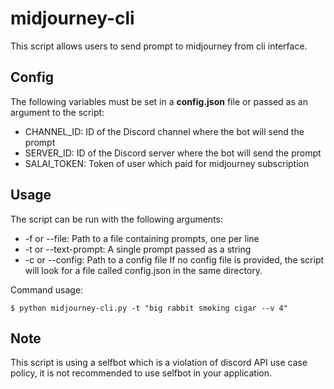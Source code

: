 # midjourney-cli

This script allows users to send prompt to midjourney from cli interface.

## Config

The following variables must be set in a **config.json** file or passed as an argument to the script:
* CHANNEL_ID: ID of the Discord channel where the bot will send the prompt
* SERVER_ID: ID of the Discord server where the bot will send the prompt
* SALAI_TOKEN: Token of user which paid for midjourney subscription

## Usage

The script can be run with the following arguments:
* -f or --file: Path to a file containing prompts, one per line
* -t or --text-prompt: A single prompt passed as a string
* -c or --config: Path to a config file If no config file is provided, the script will look for a file called config.json in the same directory.


Command usage:

``$ python midjourney-cli.py -t "big rabbit smoking cigar --v 4"``


## Note

This script is using a selfbot which is a violation of discord API use case policy, it is not recommended to use selfbot in your application.
